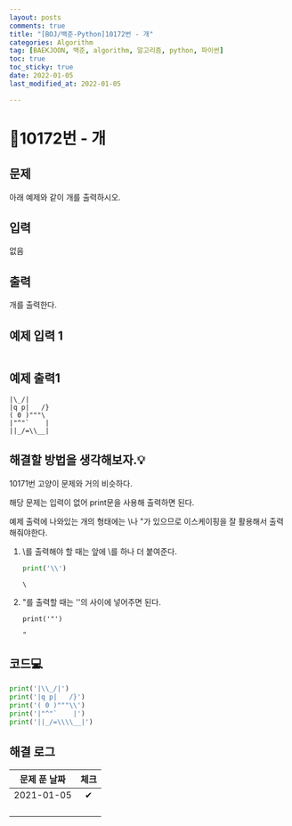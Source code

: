 ```yaml
---
layout: posts
comments: true
title: "[BOJ/백준-Python]10172번 - 개"
categories: Algorithm
tag: [BAEKJOON, 백준, algorithm, 알고리즘, python, 파이썬]
toc: true
toc_sticky: true
date: 2022-01-05
last_modified_at: 2022-01-05

---
```




# 🐶10172번 - 개



## 문제

아래 예제와 같이 개를 출력하시오.



## 입력

없음



## 출력

개를 출력한다.



## 예제 입력 1 

```

```



## 예제 출력1

```
|\_/|
|q p|   /}
( 0 )"""\
|"^"`    |
||_/=\\__|
```



##  해결할 방법을 생각해보자.💡

10171번 고양이 문제와 거의 비슷하다.

해당 문제는 입력이 없어 print문을 사용해 출력하면 된다. 

예제 출력에 나와있는 개의 형태에는 \나  "가 있으므로 이스케이핑을 잘 활용해서 출력해줘야한다.

1. \를 출력해야 할 때는 앞에 \를 하나 더 붙여준다.

   ```python
   print('\\')
   ```

   ```
   \
   ```

   

2. "를 출력할 때는 ''의 사이에 넣어주면 된다.

   ```00
   print('"')
   ```

   ```
   "
   ```

   

## 코드💻

```python
print('|\\_/|')
print('|q p|   /}')
print('( 0 )"""\\')
print('|"^"`    |')
print('||_/=\\\\__|')
```











## 해결 로그 

| 문제 푼 날짜 | 체크 |
| :----------: | :--: |
|  2021-01-05  |  ✔   |
|              |      |
|              |      |
|              |      |
|              |      |



